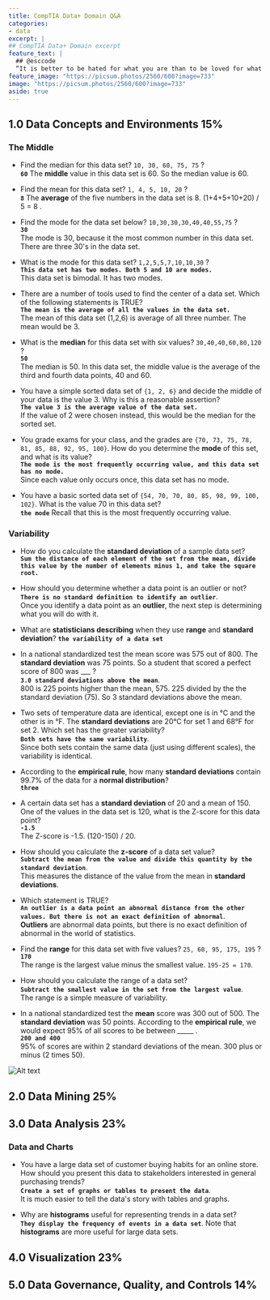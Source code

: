 ```yaml
---
title: CompTIA Data+ Domain Q&A
categories:
- data
excerpt: |
## CompTIA Data+ Domain excerpt
feature_text: |  
  ## @esccode
  “It is better to be hated for what you are than to be loved for what you are not.” ― Andre Gide, Autumn Leaves
feature_image: "https://picsum.photos/2560/600?image=733"
image: "https://picsum.photos/2560/600?image=733"
aside: true
---
```


## 1.0 Data Concepts and Environments 15%

### The Middle

- Find the median for this data set? `10, 30, 60, 75, 75` ?  
**`60`** 
The **middle** value in this data set is 60. So the median value is 60.

- Find the mean for this data set? `1, 4, 5, 10, 20` ?  
**`8`**
The **average** of the five numbers in the data set is 8. (1+4+5+10+20) / 5 = 8 .

- Find the mode for the data set below? `10,30,30,30,40,40,55,75` ?  
**`30`**  
The mode is 30, because it the most common number in this data set. There are three 30's in the data set.

- What is the mode for this data set? `1,2,5,5,7,10,10,30` ?  
**`This data set has two modes. Both 5 and 10 are modes.`**  
This data set is bimodal. It has two modes.

- There are a number of tools used to find the center of a data set. Which of the following statements is TRUE?  
**`The mean is the average of all the values in the data set.`**  
The mean of this data set (1,2,6) is average of all three number. The mean would be 3.

- What is the **median** for this data set with six values? `30,40,40,60,80,120` ?  
**`50`**  
The median is 50. In this data set, the middle value is the average of the third and fourth data points, 40 and 60.

- You have a simple sorted data set of `{1, 2, 6}` and decide the middle of your data is the value 3. Why is this a reasonable assertion?  
**`The value 3 is the average value of the data set.`**  
If the value of 2 were chosen instead, this would be the median for the sorted set.

- You grade exams for your class, and the grades are `{70, 73, 75, 78, 81, 85, 88, 92, 95, 100}`. How do you determine the **mode** of this set, and what is its value?  
**`The mode is the most frequently occurring value, and this data set has no mode.`**  
Since each value only occurs once, this data set has no mode.

- You have a basic sorted data set of `{54, 70, 70, 80, 85, 98, 99, 100, 102}`. What is the value 70 in this data set?  
**`the mode`** 
Recall that this is the most frequently occurring value.

### Variability

- How do you calculate the **standard deviation** of a sample data set?  
**`Sum the distance of each element of the set from the mean, divide this value by the number of elements minus 1, and take the square root.`**  

- How should you determine whether a data point is an outlier or not?  
**`There is no standard definition to identify an outlier`**.  
Once you identify a data point as an **outlier**, the next step is determining what you will do with it. 

- What are **statisticians describing** when they use **range** and **standard deviation**?
**`the variability of a data set`**

- In a national standardized test the mean score was 575 out of 800. The **standard deviation** was 75 points. So a student that scored a perfect score of 800 was ___ ?  
**`3.0 standard deviations above the mean`**.  
800 is 225 points higher than the mean, 575. 225 divided by the the standard deviation (75). So 3 standard deviations above the mean.

- Two sets of temperature data are identical, except one is in °C and the other is in °F. The **standard deviations** are 20°C for set 1 and 68°F for set 2. Which set has the greater variability?  
**`Both sets have the same variability`**.  
Since both sets contain the same data (just using different scales), the variability is identical.

- According to the **empirical rule**, how many **standard deviations** contain 99.7% of the data for a **normal distribution**?  
**`three`**

- A certain data set has a **standard deviation** of 20 and a mean of 150. One of the values in the data set is 120, what is the Z-score for this data point?  
**`-1.5`**  
The Z-score is -1.5. (120-150) / 20.

- How should you calculate the **z-score** of a data set value?  
**`Subtract the mean from the value and divide this quantity by the standard deviation`**.  
This measures the distance of the value from the mean in **standard deviations**.

- Which statement is TRUE?  
**`An outlier is a data point an abnormal distance from the other values. But there is not an exact definition of abnormal`**.  
**Outliers** are abnormal data points, but there is no exact definition of abnormal in the world of statistics.

- Find the **range** for this data set with five values? `25, 60, 95, 175, 195` ?  
**`170`**  
The range is the largest value minus the smallest value. `195-25 = 170`.

- How should you calculate the range of a data set?  
**`Subtract the smallest value in the set from the largest value`**.  
The range is a simple measure of variability.

- In a national standardized test the **mean** score was 300 out of 500. The **standard deviation** was 50 points. According to the **empirical rule**, we would expect 95% of all scores to be between _____ .  
**`200 and 400`**  
95% of scores are within 2 standard deviations of the mean. 300 plus or minus (2 times 50).

![Alt text](https://../../assets/data/normal-distribution.png "a title")

## 2.0 Data Mining 25%

## 3.0 Data Analysis 23%

### Data and Charts

- You have a large data set of customer buying habits for an online store. How should you present this data to stakeholders interested in general purchasing trends?  
**`Create a set of graphs or tables to present the data`**.  
It is much easier to tell the data's story with tables and graphs.

- Why are **histograms** useful for representing trends in a data set?  
**`They display the frequency of events in a data set`**. 
Note that **histograms** are more useful for large data sets.

## 4.0 Visualization 23%

## 5.0 Data Governance, Quality, and Controls 14%


